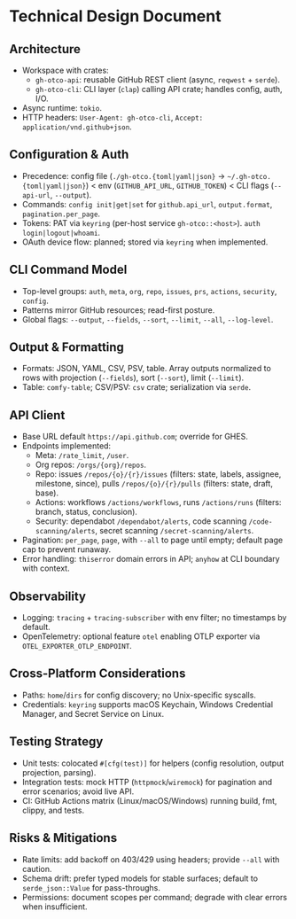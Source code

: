 # Technical Design Document

## Architecture
- Workspace with crates:
  - `gh-otco-api`: reusable GitHub REST client (async, `reqwest` + `serde`).
  - `gh-otco-cli`: CLI layer (`clap`) calling API crate; handles config, auth, I/O.
- Async runtime: `tokio`.
- HTTP headers: `User-Agent: gh-otco-cli`, `Accept: application/vnd.github+json`.

## Configuration & Auth
- Precedence: config file (`./gh-otco.{toml|yaml|json}` → `~/.gh-otco.{toml|yaml|json}`) < env (`GITHUB_API_URL`, `GITHUB_TOKEN`) < CLI flags (`--api-url`, `--output`).
- Commands: `config init|get|set` for `github.api_url`, `output.format`, `pagination.per_page`.
- Tokens: PAT via `keyring` (per-host service `gh-otco::<host>`). `auth login|logout|whoami`.
- OAuth device flow: planned; stored via `keyring` when implemented.

## CLI Command Model
- Top-level groups: `auth`, `meta`, `org`, `repo`, `issues`, `prs`, `actions`, `security`, `config`.
- Patterns mirror GitHub resources; read-first posture.
- Global flags: `--output`, `--fields`, `--sort`, `--limit`, `--all`, `--log-level`.

## Output & Formatting
- Formats: JSON, YAML, CSV, PSV, table. Array outputs normalized to rows with projection (`--fields`), sort (`--sort`), limit (`--limit`).
- Table: `comfy-table`; CSV/PSV: `csv` crate; serialization via `serde`.

## API Client
- Base URL default `https://api.github.com`; override for GHES.
- Endpoints implemented:
  - Meta: `/rate_limit`, `/user`.
  - Org repos: `/orgs/{org}/repos`.
  - Repo: issues `/repos/{o}/{r}/issues` (filters: state, labels, assignee, milestone, since), pulls `/repos/{o}/{r}/pulls` (filters: state, draft, base).
  - Actions: workflows `/actions/workflows`, runs `/actions/runs` (filters: branch, status, conclusion).
  - Security: dependabot `/dependabot/alerts`, code scanning `/code-scanning/alerts`, secret scanning `/secret-scanning/alerts`.
- Pagination: `per_page`, `page`, with `--all` to page until empty; default page cap to prevent runaway.
- Error handling: `thiserror` domain errors in API; `anyhow` at CLI boundary with context.

## Observability
- Logging: `tracing` + `tracing-subscriber` with env filter; no timestamps by default.
- OpenTelemetry: optional feature `otel` enabling OTLP exporter via `OTEL_EXPORTER_OTLP_ENDPOINT`.

## Cross-Platform Considerations
- Paths: `home`/`dirs` for config discovery; no Unix-specific syscalls.
- Credentials: `keyring` supports macOS Keychain, Windows Credential Manager, and Secret Service on Linux.

## Testing Strategy
- Unit tests: colocated `#[cfg(test)]` for helpers (config resolution, output projection, parsing).
- Integration tests: mock HTTP (`httpmock`/`wiremock`) for pagination and error scenarios; avoid live API.
- CI: GitHub Actions matrix (Linux/macOS/Windows) running build, fmt, clippy, and tests.

## Risks & Mitigations
- Rate limits: add backoff on 403/429 using headers; provide `--all` with caution.
- Schema drift: prefer typed models for stable surfaces; default to `serde_json::Value` for pass-throughs.
- Permissions: document scopes per command; degrade with clear errors when insufficient.

